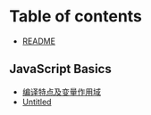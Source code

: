 # Table of contents

* [README](README.md)

## JavaScript Basics

* [编译特点及变量作用域](javascript-basics/untitled-1.md)
* [Untitled](javascript-basics/untitled.md)

